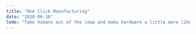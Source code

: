 ```yaml
---
title: "One Click Manufacturing"
date: "2020-06-10"
lede: "Take humans out of the loop and make hardware a little more like software" 
---
```

